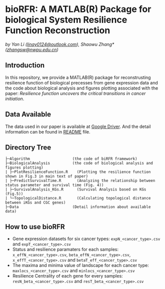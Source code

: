 # bioRFR: A MATLAB(R) Package for biological System Resilience Function Reconstruction
*by Yan Li (linay0124@outlook.com), Shaowu Zhang\* (zhangsw@nwpu.edu.cn)*

## Introduction
In this repository, we provide a MATLAB(R) package for reconstrusting resilience function of biological precesses from gene expression data and the code about biological analysis and figures plotting associated with the paper: *Resilience function uncovers the critical transitions in cancer initiation*.

## Data Available
The data used in our paper is available at [Google Driver](https://drive.google.com/drive/folders/11VDCpGKDCT644WsrMZLJwQU2ChOEqzEc?usp=sharing). And the detail information can be found in [README](https://github.com/NWPU-903PR/bioRFR/blob/master/Data/README.md) file.

## Directory Tree
```
├─Algorithm                   (the code of biRFR framework)
├─BiologicalAnalysis          (the code of biological analysis and figures plotting)
| ├─PlotResilienceFunction.R    (Plotting the resilience function shown in Fig.3 in main text of paper)
| ├─PredictSurvivalTime.R       (Analyzing the relationship between status parameter and survival time (Fig. 4))
| ├─SurvivalAnalysis_KGs.R      (Survival Analysis based on KGs (Fig.5))
| └─TopologicalDistance.R       (Calculating topological distance between iKGs and CGC genes)
├─Data                        (Detail information about available data)
```

## How to use bioRFR

- Gene expression datasets for six cancer types: `expN_<cancer_type>.csv` and `expT_<cancer_type>.csv`
- Status and resilience paramaters for each samples: `x_effN_<cancer_type>.csv`, `beta_effN_<cancer_type>.csv`, `x_effT_<cancer_type>.csv` and `betaT_eff_<cancer_type>.csv`
- The maxima and minima value of landscape for each cancer type: `maxlocs_<cancer_type>.csv` and `minlocs_<cancer_type>.csv`
- Resilience Centrality of each gene for every samples: `resN_beta_<cancer_type>.csv` and `resT_beta_<cancer_type>.csv`

